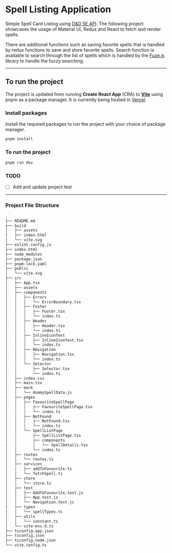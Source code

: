 # Spell Listing Application

Simple Spell Card Listing using [D&D 5E API](https://5e-bits.github.io/docs/api). The following project showcases the usage of Material UI, Redux and React to fetch and render spells. 

There are additional functions such as saving favorite spells that is handled by redux functions to save and store favorite spells. Search function is available to search through the list of spells which is handled by the [Fuze.js](https://www.fusejs.io/) library to handle the fuzzy searching.

---

## To run the project
The project is updated from running **Create React App** (CRA) to [**Vite**](https://vite.dev/) using pnpm as a package manager. It is currently being hosted in [Vercel](https://vercel.com/).

### Install packages 
Install the required packages to run the project with your choice of package manager.
```bash
pnpm install
```

### To run the project
```bash
pnpm run dev
```

### TODO
- [ ] Add and update project test

---
### Project File Structure
```bash
.
├── README.md
├── build
│   ├── assets
│   ├── index.html
│   └── vite.svg
├── eslint.config.js
├── index.html
├── node_modules
├── package.json
├── pnpm-lock.yaml
├── public
│   └── vite.svg
├── src
│   ├── App.tsx
│   ├── assets
│   ├── components
│   │   ├── Errors
│   │   │   └── ErrorBoundary.tsx
│   │   ├── Footer
│   │   │   ├── Footer.tsx
│   │   │   └── index.ts
│   │   ├── Header
│   │   │   ├── Header.tsx
│   │   │   └── index.ts
│   │   ├── InlineIconText
│   │   │   ├── InlineIconText.tsx
│   │   │   └── index.ts
│   │   ├── Navigation
│   │   │   ├── Navigation.tsx
│   │   │   └── index.ts
│   │   └── Selector
│   │       ├── Selector.tsx
│   │       └── index.ts
│   ├── index.css
│   ├── main.tsx
│   ├── mock
│   │   └── dummySpellData.js
│   ├── pages
│   │   ├── FavouriteSpellPage
│   │   │   ├── FavouriteSpellPage.tsx
│   │   │   └── index.ts
│   │   ├── NotFound
│   │   │   ├── NotFound.tsx
│   │   │   └── index.ts
│   │   └── SpellListPage
│   │       ├── SpellListPage.tsx
│   │       ├── components
│   │       │   └── SpellDetails.tsx
│   │       └── index.ts
│   ├── routes
│   │   └── routes.ts
│   ├── services
│   │   ├── addToFavourite.ts
│   │   └── fetchSpell.ts
│   ├── store
│   │   └── store.ts
│   ├── test
│   │   ├── AddToFavourite.test.js
│   │   ├── App.test.js
│   │   └── Navigation.test.js
│   ├── types
│   │   └── spellTypes.ts
│   ├── utils
│   │   └── constant.ts
│   └── vite-env.d.ts
├── tsconfig.app.json
├── tsconfig.json
├── tsconfig.node.json
└── vite.config.ts
```